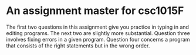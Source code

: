 # An assignment master for csc1015F 

The first two questions in this assignment give you practice in typing in and editing programs. The 
next two are slightly more substantial. Question three involves fixing errors in a given program. 
Question four concerns a program that consists of the right statements but in the wrong order.